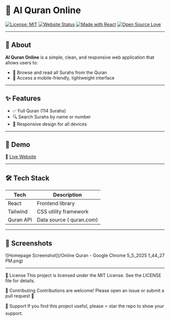 # 📖 Al Quran Online

[![License: MIT](https://img.shields.io/badge/License-MIT-green.svg)](LICENSE)
[![Website Status](https://img.shields.io/website-up-down-green-red/http/yourwebsite.com.svg)]([https://yourwebsite.com](https://al-quran-gold.vercel.app/))
[![Made with React](https://img.shields.io/badge/Made%20with-React-blue.svg)](https://reactjs.org/)
[![Open Source Love](https://img.shields.io/badge/Open%20Source-%F0%9F%92%9A-brightgreen.svg)](https://github.com/m-zohaibali/al-quran)

---

## 🌙 About

**Al Quran Online** is a simple, clean, and responsive web application that allows users to:

- 📜 Browse and read all Surahs from the Quran
- 📱 Access a mobile-friendly, lightweight interface

---

## ✨ Features

- ✅ Full Quran (114 Surahs)
- 🔍 Search Surahs by name or number
- 📱 Responsive design for all devices

---

## 🚀 Demo

🔗 [Live Website](https://al-quran-gold.vercel.app/)

---

## 🛠️ Tech Stack

| Tech      | Description                |
|-----------|----------------------------|
| React     | Frontend library           |
| Tailwind  | CSS utility framework      |
| Quran API | Data source ( quran.com)   |

---

## 📸 Screenshots

![Homepage Screenshot](/Online Quran - Google Chrome 5_5_2025 1_44_27 PM.png)

---


📜 License
This project is licensed under the MIT License.
See the LICENSE file for details.

🤲 Contributing
Contributions are welcome!
Please open an issue or submit a pull request 🙌

💖 Support
If you find this project useful, please ⭐ star the repo to show your support.
